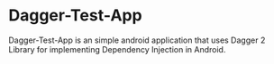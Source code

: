 # Dagger-Test-App

Dagger-Test-App is an simple android application that uses Dagger 2 Library for implementing Dependency Injection in Android. 
